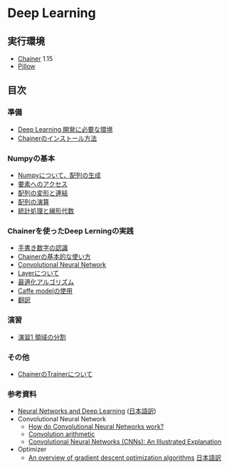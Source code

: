 # Deep Learning

## 実行環境

* [Chainer](http://chainer.org/) 1.15
* [Pillow](http://pillow.readthedocs.io/en/3.0.x/index.html)

## 目次

### 準備

* [Deep Learning 開発に必要な環境](/doc/environment.md)
* [Chainerのインストール方法](/doc/chainer_install.md)

### Numpyの基本

* [Numpyについて、配列の生成](/doc/numpy_1.md)
* [要素へのアクセス](/doc/numpy_2.md)
* [配列の変形と連結](/doc/numpy_3.md)
* [配列の演算](/doc/numpy_4.md)
* [統計処理と線形代数](/doc/numpy_5.md)

### Chainerを使ったDeep Lerningの実践

* [手書き数字の認識](/doc/mnist.md)
* [Chainerの基本的な使い方](/doc/chainer_basic.md)
* [Convolutional Neural Network](/doc/chainer_convolution.md)
* [Layerについて](/doc/chainer_layer.md)
* [最適化アルゴリズム](/doc/chainer_optimizer.md)
* [Caffe modelの使用](/doc/chainer_caffemodel.md)
* [翻訳](/doc/translation.md)

### 演習

* [演習1 領域の分割](/doc/exercise_1.md)

### その他

* [ChainerのTrainerについて](/doc/chainer_trainer.md)

### 参考資料

* [Neural Networks and Deep Learning](http://neuralnetworksanddeeplearning.com/) ([日本語訳](http://nnadl-ja.github.io/nnadl_site_ja/index.html))
* Convolutional Neural Network
    * [How do Convolutional Neural Networks work?](http://brohrer.github.io/how_convolutional_neural_networks_work.html)
    * [Convolution arithmetic](https://github.com/vdumoulin/conv_arithmetic)
    * [Convolutional Neural Networks (CNNs): An Illustrated Explanation](http://xrds.acm.org/blog/2016/06/convolutional-neural-networks-cnns-illustrated-explanation/)
* Optimizer
    * [An overview of gradient descent optimization algorithms](http://sebastianruder.com/optimizing-gradient-descent/) [日本語訳](http://postd.cc/optimizing-gradient-descent/)

